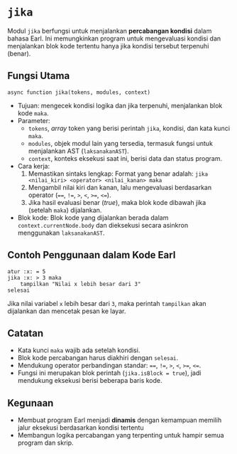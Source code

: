 # `jika`
Modul `jika` berfungsi untuk menjalankan **percabangan kondisi** dalam bahasa Earl. Ini memungkinkan program untuk mengevaluasi kondisi dan menjalankan blok kode tertentu hanya jika kondisi tersebut terpenuhi (benar).

## Fungsi Utama
`async function jika(tokens, modules, context)`
- Tujuan: mengecek kondisi logika dan jika terpenuhi, menjalankan blok kode `maka`.
- Parameter:
  - `tokens`, _array_ token yang berisi perintah `jika`, kondisi, dan kata kunci `maka`.
  - `modules`, objek modul lain yang tersedia, termasuk fungsi untuk menjalankan AST (`laksanakanAST`).
  - `context`, konteks eksekusi saat ini, berisi data dan status program.
- Cara kerja:
  1. Memastikan sintaks lengkap:
     Format yang benar adalah:
     `jika <nilai_kiri> <operator> <nilai_kanan> maka`
  2. Mengambil nilai kiri dan kanan, lalu mengevaluasi berdasarkan operator (`==`, `!=`, `>`, `<`, `>=`, `<=`).
  3. Jika hasil evaluasi benar (_true_), maka blok kode dibawah jika (setelah `maka`) dijalankan.
- Blok kode:
  Blok kode yang dijalankan berada dalam `context.currentNode.body` dan dieksekusi secara asinkron menggunakan `laksanakanAST`.

## Contoh Penggunaan dalam Kode Earl
```earl
atur :x: = 5
jika :x: > 3 maka
    tampilkan "Nilai x lebih besar dari 3"
selesai
```
Jika nilai variabel `x` lebih besar dari `3`, maka perintah `tampilkan` akan dijalankan dan mencetak pesan ke layar.

## Catatan
- Kata kunci `maka` wajib ada setelah kondisi.
- Blok kode percabangan harus diakhiri dengan `selesai`.
- Mendukung operator perbandingan standar: `==`, `!=`, `>`, `<`, `>=`, `<=`.
- Fungsi ini merupakan blok perintah (`jika.isBlock = true`), jadi mendukung eksekusi berisi beberapa baris kode.

## Kegunaan
- Membuat program Earl menjadi **dinamis** dengan kemampuan memilih jalur eksekusi berdasarkan kondisi tertentu
- Membangun logika percabangan yang terpenting untuk hampir semua program dan skrip.
